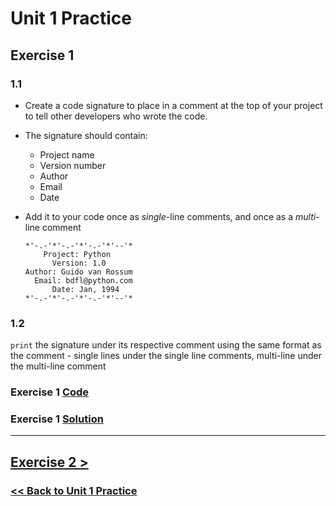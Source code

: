 # Unit 1 Practice

## **Exercise 1**

### **1.1**

- Create a code signature to place in a comment at the top of your project to tell other developers who wrote the code.
- The signature should contain:

  - Project name
  - Version number
  - Author
  - Email
  - Date

- Add it to your code once as _single_-line comments, and once as a _multi_-line comment

      *'-.-'*'-.-'*'-.-'*'--'*
          Project: Python
            Version: 1.0
      Author: Guido van Rossum
        Email: bdfl@python.com
            Date: Jan, 1994
      *'-.-'*'-.-'*'-.-'*'--'*

### **1.2**

`print` the signature under its
respective comment using the same format as the comment -
single lines under the single line comments, multi-line under the multi-line comment

### Exercise 1 [Code](/programming_101/code/unit_01/exercise-1.py)
### Exercise 1 [Solution](solutions/exercise_1_solution.md)

---

## [Exercise 2 >](exercise_2.md)

### [<< Back to Unit 1 Practice](/programming_101/practice/unit_1)